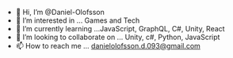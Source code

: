 - 👋 Hi, I’m @Daniel-Olofsson
- 👀 I’m interested in ... Games and Tech
- 🌱 I’m currently learning ...JavaScript, GraphQL, C#, Unity, React
- 💞️ I’m looking to collaborate on ... Unity, c#, Python, JavaScript
- 📫 How to reach me ... danielolofsson.d.093@gmail.com





<!---

Daniel-Olofsson/Daniel-Olofsson is a ✨ special ✨ repository because its `README.md` (this file) appears on your GitHub profile.
You can click the Preview link to take a look at your changes.
--->
